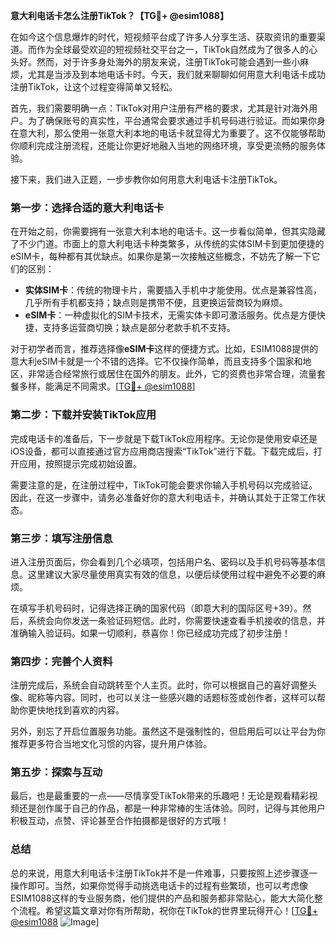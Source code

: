**意大利电话卡怎么注册TikTok？【TG💪+ @esim1088】**

在如今这个信息爆炸的时代，短视频平台成了许多人分享生活、获取资讯的重要渠道。而作为全球最受欢迎的短视频社交平台之一，TikTok自然成为了很多人的心头好。然而，对于许多身处海外的朋友来说，注册TikTok可能会遇到一些小麻烦，尤其是当涉及到本地电话卡时。今天，我们就来聊聊如何用意大利电话卡成功注册TikTok，让这个过程变得简单又轻松。

首先，我们需要明确一点：TikTok对用户注册有严格的要求，尤其是针对海外用户。为了确保账号的真实性，平台通常会要求通过手机号码进行验证。而如果你身在意大利，那么使用一张意大利本地的电话卡就显得尤为重要了。这不仅能够帮助你顺利完成注册流程，还能让你更好地融入当地的网络环境，享受更流畅的服务体验。

接下来，我们进入正题，一步步教你如何用意大利电话卡注册TikTok。

### **第一步：选择合适的意大利电话卡**
在开始之前，你需要拥有一张意大利本地的电话卡。这一步看似简单，但其实隐藏了不少门道。市面上的意大利电话卡种类繁多，从传统的实体SIM卡到更加便捷的eSIM卡，每种都有其优缺点。如果你是第一次接触这些概念，不妨先了解一下它们的区别：

- **实体SIM卡**：传统的物理卡片，需要插入手机中才能使用。优点是兼容性高，几乎所有手机都支持；缺点则是携带不便，且更换运营商较为麻烦。
- **eSIM卡**：一种虚拟化的SIM卡技术，无需实体卡即可激活服务。优点是方便快捷，支持多运营商切换；缺点是部分老款手机不支持。

对于初学者而言，推荐选择像**eSIM卡**这样的便捷方式。比如，ESIM1088提供的意大利eSIM卡就是一个不错的选择。它不仅操作简单，而且支持多个国家和地区，非常适合经常旅行或居住在国外的朋友。此外，它的资费也非常合理，流量套餐多样，能满足不同需求。[[TG💪+ @esim1088](https://t.me/s/esim1088)]

### **第二步：下载并安装TikTok应用**
完成电话卡的准备后，下一步就是下载TikTok应用程序。无论你是使用安卓还是iOS设备，都可以直接通过官方应用商店搜索“TikTok”进行下载。下载完成后，打开应用，按照提示完成初始设置。

需要注意的是，在注册过程中，TikTok可能会要求你输入手机号码以完成验证。因此，在这一步骤中，请务必准备好你的意大利电话卡，并确认其处于正常工作状态。

### **第三步：填写注册信息**
进入注册页面后，你会看到几个必填项，包括用户名、密码以及手机号码等基本信息。这里建议大家尽量使用真实有效的信息，以便后续使用过程中避免不必要的麻烦。

在填写手机号码时，记得选择正确的国家代码（即意大利的国际区号+39）。然后，系统会向你发送一条验证码短信。此时，你需要快速查看手机接收的信息，并准确输入验证码。如果一切顺利，恭喜你！你已经成功完成了初步注册！

### **第四步：完善个人资料**
注册完成后，系统会自动跳转至个人主页。此时，你可以根据自己的喜好调整头像、昵称等内容。同时，也可以关注一些感兴趣的话题标签或创作者，这样可以帮助你更快地找到喜欢的内容。

另外，别忘了开启位置服务功能。虽然这不是强制性的，但启用后可以让平台为你推荐更多符合当地文化习惯的内容，提升用户体验。

### **第五步：探索与互动**
最后，也是最重要的一点——尽情享受TikTok带来的乐趣吧！无论是观看精彩视频还是创作属于自己的作品，都是一种非常棒的生活体验。同时，记得与其他用户积极互动，点赞、评论甚至合作拍摄都是很好的方式哦！

### **总结**
总的来说，用意大利电话卡注册TikTok并不是一件难事，只要按照上述步骤逐一操作即可。当然，如果你觉得手动挑选电话卡的过程有些繁琐，也可以考虑像ESIM1088这样的专业服务商，他们提供的产品和服务都非常贴心，能大大简化整个流程。希望这篇文章对你有所帮助，祝你在TikTok的世界里玩得开心！[[TG💪+ @esim1088](https://t.me/s/esim1088) ![Image](https://i.postimg.cc/4NQfJmqS/Snipaste-2025-05-13-00-14-12.png)]